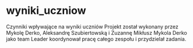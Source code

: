 # wyniki_uczniow
Czynniki wpływające na wyniki uczniów
Projekt został wykonany przez Mykolę Derko, Aleksandrę Szubiertowską i Zuzannę Mikłusz
Mykola Derko jako team Leader koordynował pracę całego zespołu i przydzielał zadania. 
